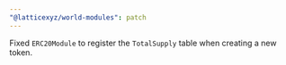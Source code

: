 ```yaml
---
"@latticexyz/world-modules": patch
---
```


Fixed `ERC20Module` to register the `TotalSupply` table when creating a new token.
